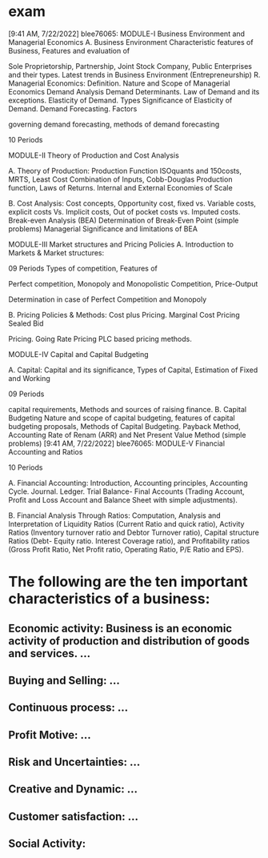 # exam

[9:41 AM, 7/22/2022] blee76065: MODULE-I Business Environment and Managerial Economics A. Business Environment Characteristic features of Business, Features and evaluation of

Sole Proprietorship, Partnership, Joint Stock Company, Public Enterprises and their types. Latest trends in Business Environment (Entrepreneurship) R. Managerial Economics: Definition. Nature and Scope of Managerial Economics Demand Analysis Demand Determinants. Law of Demand and its exceptions. Elasticity of Demand. Types Significance of Elasticity of Demand. Demand Forecasting. Factors

governing demand forecasting, methods of demand forecasting

10 Periods

MODULE-II Theory of Production and Cost Analysis

A. Theory of Production: Production Function ISOquants and 150costs, MRTS, Least Cost Combination of Inputs, Cobb-Douglas Production function, Laws of Returns. Internal and External Economies of Scale

B. Cost Analysis: Cost concepts, Opportunity cost, fixed vs. Variable costs, explicit costs Vs. Implicit costs, Out of pocket costs vs. Imputed costs. Break-even Analysis (BEA) Determination of Break-Even Point (simple problems) Managerial Significance and limitations of BEA

MODULE-III Market structures and Pricing Policies A. Introduction to Markets & Market structures:

09 Periods Types of competition, Features of

Perfect competition, Monopoly and Monopolistic Competition, Price-Output

Determination in case of Perfect Competition and Monopoly

B. Pricing Policies & Methods: Cost plus Pricing. Marginal Cost Pricing Sealed Bid

Pricing. Going Rate Pricing PLC based pricing methods.

MODULE-IV Capital and Capital Budgeting

A. Capital: Capital and its significance, Types of Capital, Estimation of Fixed and Working

09 Periods

capital requirements, Methods and sources of raising finance. B. Capital Budgeting Nature and scope of capital budgeting, features of capital budgeting proposals, Methods of Capital Budgeting. Payback Method, Accounting Rate of Renam (ARR) and Net Present Value Method (simple problems)
[9:41 AM, 7/22/2022] blee76065: MODULE-V Financial Accounting and Ratios

10 Periods

A. Financial Accounting: Introduction, Accounting principles, Accounting Cycle. Journal. Ledger. Trial Balance- Final Accounts (Trading Account, Profit and Loss Account and Balance Sheet with simple adjustments).

B. Financial Analysis Through Ratios: Computation, Analysis and Interpretation of Liquidity Ratios (Current Ratio and quick ratio), Activity Ratios (Inventory turnover ratio and Debtor Turnover ratio), Capital structure Ratios (Debt- Equity ratio. Interest Coverage ratio), and Profitability ratios (Gross Profit Ratio, Net Profit ratio, Operating Ratio, P/E Ratio and EPS). 





# The following are the ten important characteristics of a business:
## Economic activity: Business is an economic activity of production and distribution of goods and services. ...
## Buying and Selling: ...
## Continuous process: ...
## Profit Motive: ...
## Risk and Uncertainties: ...
## Creative and Dynamic: ...
## Customer satisfaction: ...
## Social Activity:
